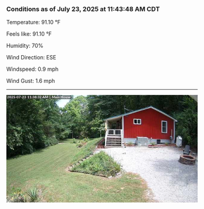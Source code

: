 ### Conditions as of July 23, 2025 at 11:43:48 AM CDT 

Temperature: 91.10 &deg;F

Feels like: 91.10 &deg;F

Humidity: 70%

Wind Direction: ESE

Windspeed: 0.9 mph

Wind Gust: 1.6 mph

---

<img src="./images/latest.jpeg"/>

